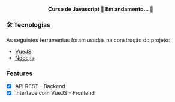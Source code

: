 <h4 align="center"> 
	Curso de Javascript 🚀 Em andamento...  🚧
</h4>

### 🛠 Tecnologias

As seguintes ferramentas foram usadas na construção do projeto:

- [VueJS](https://vuejs.org/)
- [Node.js](https://nodejs.org/en/)

### Features

- [x] API REST - Backend
- [x] Interface com VueJS - Frontend
